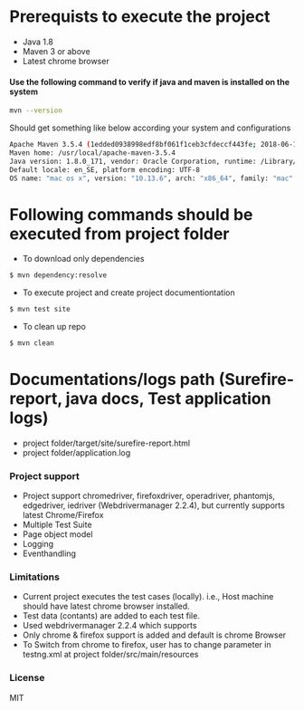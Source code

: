 # Prerequists to execute the project
* Java 1.8
* Maven 3 or above
* Latest chrome browser
#### Use the following command to verify if java and maven is installed on the system
```sh
mvn --version
```
Should get something like below according your system and configurations
```sh
Apache Maven 3.5.4 (1edded0938998edf8bf061f1ceb3cfdeccf443fe; 2018-06-17T20:33:14+02:00)
Maven home: /usr/local/apache-maven-3.5.4
Java version: 1.8.0_171, vendor: Oracle Corporation, runtime: /Library/Java/JavaVirtualMachines/jdk1.8.0_171.jdk/Contents/Home/jre
Default locale: en_SE, platform encoding: UTF-8
OS name: "mac os x", version: "10.13.6", arch: "x86_64", family: "mac"
```

# Following commands should be executed from project folder
  - To download only dependencies
```sh
$ mvn dependency:resolve
```
  - To execute project and create project documentiontation
```sh
$ mvn test site
```
  - To clean up repo
```sh
$ mvn clean
```
# Documentations/logs path (Surefire-report, java docs, Test application logs)

  - project folder/target/site/surefire-report.html
  - project folder/application.log

### Project support
  - Project support chromedriver, firefoxdriver, operadriver, phantomjs, edgedriver, iedriver (Webdrivermanager 2.2.4), but currently supports latest Chrome/Firefox
  - Multiple Test Suite
  - Page object model
  - Logging
  - Eventhandling

### Limitations

 - Current project executes the test cases (locally). i.e., Host machine should have latest chrome browser installed.
 - Test data (contants) are added to each test file.
 - Used webdrivermanager 2.2.4 which supports
 - Only chrome & firefox support is added and default is chrome Browser
 - To Switch from chrome to firefox, user has to change parameter in testng.xml at project folder/src/main/resources
 
### License


MIT



